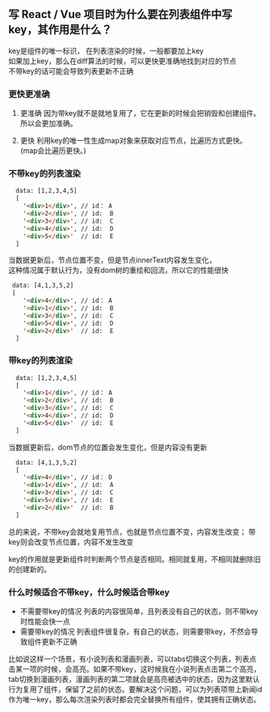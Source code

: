 ## 写 React / Vue 项目时为什么要在列表组件中写 key，其作用是什么？

key是组件的唯一标识，
在列表渲染的时候，一般都要加上key     
如果加上key，那么在diff算法的时候，可以更快更准确地找到对应的节点  
不带key的话可能会导致列表更新不正确
### 更快更准确
1. 更准确
因为带key就不是就地复用了，它在更新的时候会把销毁和创建组件。所以会更加准确。

2. 更快
利用key的唯一性生成map对象来获取对应节点，比遍历方式更快。(map会比遍历更快。)

### 不带key的列表渲染
```html
  data: [1,2,3,4,5]
  [
    '<div>1</div>', // id： A
    '<div>2</div>', // id:  B
    '<div>3</div>', // id:  C
    '<div>4</div>', // id:  D
    '<div>5</div>'  // id:  E
  ]
```
当数据更新后，节点位置不变，但是节点innerText内容发生变化，  
这种情况属于默认行为，没有dom树的重绘和回流，所以它的性能很快
```html
 data: [4,1,3,5,2]
 [
    '<div>4</div>', // id： A
    '<div>1</div>', // id:  B
    '<div>3</div>', // id:  C
    '<div>5</div>', // id:  D
    '<div>2</div>'  // id:  E
  ]
```

### 带key的列表渲染
```html
  data: [1,2,3,4,5]
  [
    '<div>1</div>', // id： A
    '<div>2</div>', // id:  B
    '<div>3</div>', // id:  C
    '<div>4</div>', // id:  D
    '<div>5</div>'  // id:  E
  ]
```
当数据更新后，dom节点的位置会发生变化，但是内容没有更新
```html
  data: [4,1,3,5,2]
  [
    '<div>4</div>', // id： D
    '<div>1</div>', // id:  A
    '<div>3</div>', // id:  C
    '<div>5</div>', // id:  E
    '<div>2</div>'  // id:  B
  ]
```
总的来说，不带key会就地复用节点，也就是节点位置不变，内容发生改变；
带key则会改变节点位置，内容不发生改变

key的作用就是更新组件时判断两个节点是否相同。相同就复用，不相同就删除旧的创建新的。


### 什么时候适合不带key，什么时候适合带key
- 不需要带key的情况
列表的内容很简单，且列表没有自己的状态，则不带key时性能会快一点
- 需要带key的情况
列表组件很复杂，有自己的状态，则需要带key，不然会导致组件更新不正确

比如说这样一个场景，有小说列表和漫画列表，可以tabs切换这个列表，列表点击某一项的时候，会高亮。如果不带key，这时候我在小说列表点击第二个高亮，tab切换到漫画列表，漫画列表的第二项就会是高亮被选中的状态，因为这里默认行为复用了组件，保留了之前的状态。要解决这个问题，可以为列表项带上新闻id作为唯一key，那么每次渲染列表时都会完全替换所有组件，使其拥有正确状态。
